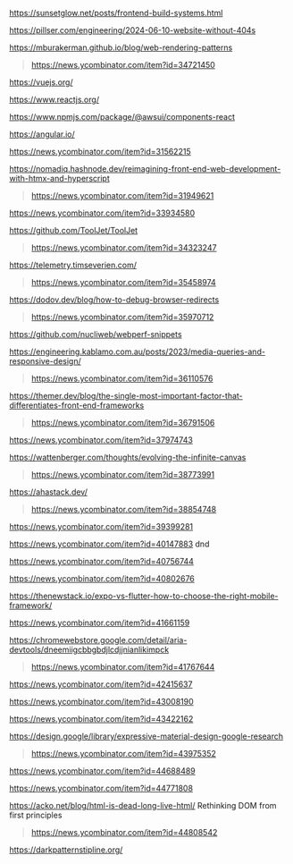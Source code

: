https://sunsetglow.net/posts/frontend-build-systems.html

https://pillser.com/engineering/2024-06-10-website-without-404s

https://mburakerman.github.io/blog/web-rendering-patterns
> https://news.ycombinator.com/item?id=34721450

https://vuejs.org/

https://www.reactjs.org/

https://www.npmjs.com/package/@awsui/components-react

https://angular.io/

https://news.ycombinator.com/item?id=31562215

https://nomadiq.hashnode.dev/reimagining-front-end-web-development-with-htmx-and-hyperscript
> https://news.ycombinator.com/item?id=31949621

https://news.ycombinator.com/item?id=33934580

https://github.com/ToolJet/ToolJet
> https://news.ycombinator.com/item?id=34323247

https://telemetry.timseverien.com/
> https://news.ycombinator.com/item?id=35458974

https://dodov.dev/blog/how-to-debug-browser-redirects
> https://news.ycombinator.com/item?id=35970712

https://github.com/nucliweb/webperf-snippets

https://engineering.kablamo.com.au/posts/2023/media-queries-and-responsive-design/
> https://news.ycombinator.com/item?id=36110576

https://themer.dev/blog/the-single-most-important-factor-that-differentiates-front-end-frameworks
> https://news.ycombinator.com/item?id=36791506

https://news.ycombinator.com/item?id=37974743

https://wattenberger.com/thoughts/evolving-the-infinite-canvas
> https://news.ycombinator.com/item?id=38773991

https://ahastack.dev/
> https://news.ycombinator.com/item?id=38854748

https://news.ycombinator.com/item?id=39399281

https://news.ycombinator.com/item?id=40147883 dnd

https://news.ycombinator.com/item?id=40756744

https://news.ycombinator.com/item?id=40802676

https://thenewstack.io/expo-vs-flutter-how-to-choose-the-right-mobile-framework/

https://news.ycombinator.com/item?id=41661159

https://chromewebstore.google.com/detail/aria-devtools/dneemiigcbbgbdjlcdjjnianlikimpck
> https://news.ycombinator.com/item?id=41767644

https://news.ycombinator.com/item?id=42415637

https://news.ycombinator.com/item?id=43008190

https://news.ycombinator.com/item?id=43422162

https://design.google/library/expressive-material-design-google-research
> https://news.ycombinator.com/item?id=43975352

https://news.ycombinator.com/item?id=44688489

https://news.ycombinator.com/item?id=44771808

https://acko.net/blog/html-is-dead-long-live-html/ Rethinking DOM from first principles
> https://news.ycombinator.com/item?id=44808542

https://darkpatternstipline.org/